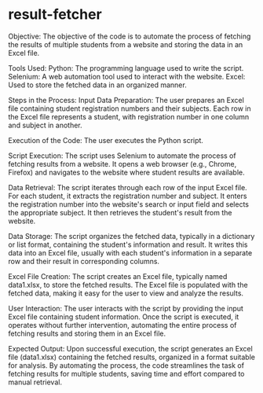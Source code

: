 # result-fetcher
Objective:
The objective of the code is to automate the process of fetching the results of multiple students from a website and storing the data in an Excel file.

Tools Used:
Python: The programming language used to write the script.
Selenium: A web automation tool used to interact with the website.
Excel: Used to store the fetched data in an organized manner.

Steps in the Process:
Input Data Preparation: The user prepares an Excel file containing student registration numbers and their subjects. Each row in the Excel file represents a student, with registration number in one column and subject in another.

Execution of the Code: The user executes the Python script.

Script Execution: The script uses Selenium to automate the process of fetching results from a website.
It opens a web browser (e.g., Chrome, Firefox) and navigates to the website where student results are available.

Data Retrieval: The script iterates through each row of the input Excel file. For each student, it extracts the registration number and subject. It enters the registration number into the website's search or input field and selects the appropriate subject. It then retrieves the student's result from the website.

Data Storage: The script organizes the fetched data, typically in a dictionary or list format, containing the student's information and result.
It writes this data into an Excel file, usually with each student's information in a separate row and their result in corresponding columns.

Excel File Creation: The script creates an Excel file, typically named data1.xlsx, to store the fetched results. The Excel file is populated with the fetched data, making it easy for the user to view and analyze the results.

User Interaction: The user interacts with the script by providing the input Excel file containing student information. Once the script is executed, it operates without further intervention, automating the entire process of fetching results and storing them in an Excel file.

Expected Output: Upon successful execution, the script generates an Excel file (data1.xlsx) containing the fetched results, organized in a format suitable for analysis.
By automating the process, the code streamlines the task of fetching results for multiple students, saving time and effort compared to manual retrieval.
